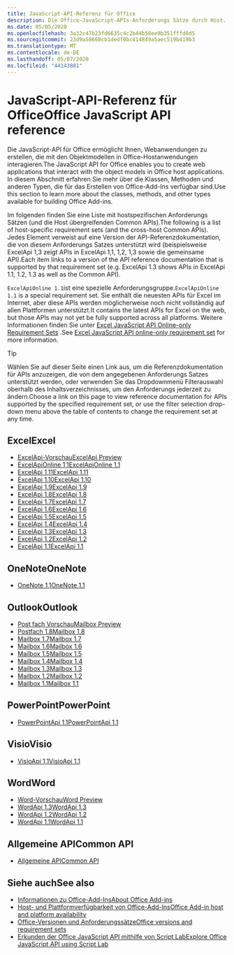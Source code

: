 ```yaml
---
title: JavaScript-API-Referenz für Office
description: Die Office-JavaScript-APIs-Anforderungs Sätze durch Host.
ms.date: 05/05/2020
ms.openlocfilehash: 3a32c47b23fd6635c4c2b44b58ee9b351fffd8d5
ms.sourcegitcommit: 23d9a58660cb1dedf0bc414849a5aec519b419b3
ms.translationtype: MT
ms.contentlocale: de-DE
ms.lasthandoff: 05/07/2020
ms.locfileid: "44143881"
---
```

# <a name="office-javascript-api-reference"></a><span data-ttu-id="7dd35-103">JavaScript-API-Referenz für Office</span><span class="sxs-lookup"><span data-stu-id="7dd35-103">Office JavaScript API reference</span></span>

<span data-ttu-id="7dd35-104">Die JavaScript-API für Office ermöglicht Ihnen, Webanwendungen zu erstellen, die mit den Objektmodellen in Office-Hostanwendungen interagieren.</span><span class="sxs-lookup"><span data-stu-id="7dd35-104">The JavaScript API for Office enables you to create web applications that interact with the object models in Office host applications.</span></span> <span data-ttu-id="7dd35-105">In diesem Abschnitt erfahren Sie mehr über die Klassen, Methoden und anderen Typen, die für das Erstellen von Office-Add-Ins verfügbar sind.</span><span class="sxs-lookup"><span data-stu-id="7dd35-105">Use this section to learn more about the classes, methods, and other types available for building Office Add-ins.</span></span>

<span data-ttu-id="7dd35-106">Im folgenden finden Sie eine Liste mit hostspezifischen Anforderungs Sätzen (und die Host übergreifenden Common APIs).</span><span class="sxs-lookup"><span data-stu-id="7dd35-106">The following is a list of host-specific requirement sets (and the cross-host Common APIs).</span></span> <span data-ttu-id="7dd35-107">Jedes Element verweist auf eine Version der API-Referenzdokumentation, die von diesem Anforderungs Satzes unterstützt wird (beispielsweise ExcelApi 1,3 zeigt APIs in ExcelApi 1,1, 1,2, 1,3 sowie die gemeinsame API).</span><span class="sxs-lookup"><span data-stu-id="7dd35-107">Each item links to a version of the API reference documentation that is supported by that requirement set (e.g. ExcelApi 1.3 shows APIs in ExcelApi 1.1, 1.2, 1.3 as well as the Common API).</span></span>

<span data-ttu-id="7dd35-108">`ExcelApiOnline 1.1`ist eine spezielle Anforderungsgruppe.</span><span class="sxs-lookup"><span data-stu-id="7dd35-108">`ExcelApiOnline 1.1` is a special requirement set.</span></span> <span data-ttu-id="7dd35-109">Sie enthält die neuesten APIs für Excel im Internet, aber diese APIs werden möglicherweise noch nicht vollständig auf allen Plattformen unterstützt.</span><span class="sxs-lookup"><span data-stu-id="7dd35-109">It contains the latest APIs for Excel on the web, but those APIs may not yet be fully supported across all platforms.</span></span> <span data-ttu-id="7dd35-110">Weitere Informationen finden Sie unter [Excel JavaScript API Online-only Requirement Sets](/office/dev/add-ins/reference/requirement-sets/excel-api-online-requirement-set) .</span><span class="sxs-lookup"><span data-stu-id="7dd35-110">See [Excel JavaScript API online-only requirement set](/office/dev/add-ins/reference/requirement-sets/excel-api-online-requirement-set) for more information.</span></span>

> [!TIP]
> <span data-ttu-id="7dd35-111">Wählen Sie auf dieser Seite einen Link aus, um die Referenzdokumentation für APIs anzuzeigen, die von dem angegebenen Anforderungs Satzes unterstützt werden, oder verwenden Sie das Dropdownmenü Filterauswahl oberhalb des Inhaltsverzeichnisses, um den Anforderungs jederzeit zu ändern.</span><span class="sxs-lookup"><span data-stu-id="7dd35-111">Choose a link on this page to view reference documentation for APIs supported by the specified requirement set, or use the filter selection drop-down menu above the table of contents to change the requirement set at any time.</span></span>

## <a name="excel"></a><span data-ttu-id="7dd35-112">Excel</span><span class="sxs-lookup"><span data-stu-id="7dd35-112">Excel</span></span>

- [<span data-ttu-id="7dd35-113">ExcelApi-Vorschau</span><span class="sxs-lookup"><span data-stu-id="7dd35-113">ExcelApi Preview</span></span>](/javascript/api/excel?view=excel-js-preview)
- [<span data-ttu-id="7dd35-114">ExcelApiOnline 1,1</span><span class="sxs-lookup"><span data-stu-id="7dd35-114">ExcelApiOnline 1.1</span></span>](/javascript/api/excel?view=excel-js-online)
- [<span data-ttu-id="7dd35-115">ExcelApi 1,11</span><span class="sxs-lookup"><span data-stu-id="7dd35-115">ExcelApi 1.11</span></span>](/javascript/api/excel?view=excel-js-1.11)
- [<span data-ttu-id="7dd35-116">ExcelApi 1.10</span><span class="sxs-lookup"><span data-stu-id="7dd35-116">ExcelApi 1.10</span></span>](/javascript/api/excel?view=excel-js-1.10)
- [<span data-ttu-id="7dd35-117">ExcelApi 1.9</span><span class="sxs-lookup"><span data-stu-id="7dd35-117">ExcelApi 1.9</span></span>](/javascript/api/excel?view=excel-js-1.9)
- [<span data-ttu-id="7dd35-118">ExcelApi 1.8</span><span class="sxs-lookup"><span data-stu-id="7dd35-118">ExcelApi 1.8</span></span>](/javascript/api/excel?view=excel-js-1.8)
- [<span data-ttu-id="7dd35-119">ExcelApi 1.7</span><span class="sxs-lookup"><span data-stu-id="7dd35-119">ExcelApi 1.7</span></span>](/javascript/api/excel?view=excel-js-1.7)
- [<span data-ttu-id="7dd35-120">ExcelApi 1.6</span><span class="sxs-lookup"><span data-stu-id="7dd35-120">ExcelApi 1.6</span></span>](/javascript/api/excel?view=excel-js-1.6)
- [<span data-ttu-id="7dd35-121">ExcelApi 1.5</span><span class="sxs-lookup"><span data-stu-id="7dd35-121">ExcelApi 1.5</span></span>](/javascript/api/excel?view=excel-js-1.5)
- [<span data-ttu-id="7dd35-122">ExcelApi 1.4</span><span class="sxs-lookup"><span data-stu-id="7dd35-122">ExcelApi 1.4</span></span>](/javascript/api/excel?view=excel-js-1.4)
- [<span data-ttu-id="7dd35-123">ExcelApi 1.3</span><span class="sxs-lookup"><span data-stu-id="7dd35-123">ExcelApi 1.3</span></span>](/javascript/api/excel?view=excel-js-1.3)
- [<span data-ttu-id="7dd35-124">ExcelApi 1.2</span><span class="sxs-lookup"><span data-stu-id="7dd35-124">ExcelApi 1.2</span></span>](/javascript/api/excel?view=excel-js-1.2)
- [<span data-ttu-id="7dd35-125">ExcelApi 1.1</span><span class="sxs-lookup"><span data-stu-id="7dd35-125">ExcelApi 1.1</span></span>](/javascript/api/excel?view=excel-js-1.1)

## <a name="onenote"></a><span data-ttu-id="7dd35-126">OneNote</span><span class="sxs-lookup"><span data-stu-id="7dd35-126">OneNote</span></span>

- [<span data-ttu-id="7dd35-127">OneNote 1,1</span><span class="sxs-lookup"><span data-stu-id="7dd35-127">OneNote 1.1</span></span>](/javascript/api/onenote?view=onenote-js-1.1)

## <a name="outlook"></a><span data-ttu-id="7dd35-128">Outlook</span><span class="sxs-lookup"><span data-stu-id="7dd35-128">Outlook</span></span>

- [<span data-ttu-id="7dd35-129">Post fach Vorschau</span><span class="sxs-lookup"><span data-stu-id="7dd35-129">Mailbox Preview</span></span>](/javascript/api/outlook?view=outlook-js-preview)
- [<span data-ttu-id="7dd35-130">Postfach 1.8</span><span class="sxs-lookup"><span data-stu-id="7dd35-130">Mailbox 1.8</span></span>](/javascript/api/outlook?view=outlook-js-1.8)
- [<span data-ttu-id="7dd35-131">Mailbox 1.7</span><span class="sxs-lookup"><span data-stu-id="7dd35-131">Mailbox 1.7</span></span>](/javascript/api/outlook?view=outlook-js-1.7)
- [<span data-ttu-id="7dd35-132">Mailbox 1.6</span><span class="sxs-lookup"><span data-stu-id="7dd35-132">Mailbox 1.6</span></span>](/javascript/api/outlook?view=outlook-js-1.6)
- [<span data-ttu-id="7dd35-133">Mailbox 1.5</span><span class="sxs-lookup"><span data-stu-id="7dd35-133">Mailbox 1.5</span></span>](/javascript/api/outlook?view=outlook-js-1.5)
- [<span data-ttu-id="7dd35-134">Mailbox 1.4</span><span class="sxs-lookup"><span data-stu-id="7dd35-134">Mailbox 1.4</span></span>](/javascript/api/outlook?view=outlook-js-1.4)
- [<span data-ttu-id="7dd35-135">Mailbox 1.3</span><span class="sxs-lookup"><span data-stu-id="7dd35-135">Mailbox 1.3</span></span>](/javascript/api/outlook?view=outlook-js-1.3)
- [<span data-ttu-id="7dd35-136">Mailbox 1.2</span><span class="sxs-lookup"><span data-stu-id="7dd35-136">Mailbox 1.2</span></span>](/javascript/api/outlook?view=outlook-js-1.2)
- [<span data-ttu-id="7dd35-137">Mailbox 1.1</span><span class="sxs-lookup"><span data-stu-id="7dd35-137">Mailbox 1.1</span></span>](/javascript/api/outlook?view=outlook-js-1.1)

## <a name="powerpoint"></a><span data-ttu-id="7dd35-138">PowerPoint</span><span class="sxs-lookup"><span data-stu-id="7dd35-138">PowerPoint</span></span>

- [<span data-ttu-id="7dd35-139">PowerPointApi 1.1</span><span class="sxs-lookup"><span data-stu-id="7dd35-139">PowerPointApi 1.1</span></span>](/javascript/api/powerpoint?view=powerpoint-js-1.1)

## <a name="visio"></a><span data-ttu-id="7dd35-140">Visio</span><span class="sxs-lookup"><span data-stu-id="7dd35-140">Visio</span></span>

- [<span data-ttu-id="7dd35-141">VisioApi 1,1</span><span class="sxs-lookup"><span data-stu-id="7dd35-141">VisioApi 1.1</span></span>](/javascript/api/visio?view=visio-js-1.1)

## <a name="word"></a><span data-ttu-id="7dd35-142">Word</span><span class="sxs-lookup"><span data-stu-id="7dd35-142">Word</span></span>

- [<span data-ttu-id="7dd35-143">Word-Vorschau</span><span class="sxs-lookup"><span data-stu-id="7dd35-143">Word Preview</span></span>](/javascript/api/word?view=word-js-preview)
- [<span data-ttu-id="7dd35-144">WordApi 1.3</span><span class="sxs-lookup"><span data-stu-id="7dd35-144">WordApi 1.3</span></span>](/javascript/api/word?view=word-js-1.3)
- [<span data-ttu-id="7dd35-145">WordApi 1.2</span><span class="sxs-lookup"><span data-stu-id="7dd35-145">WordApi 1.2</span></span>](/javascript/api/word?view=word-js-1.2)
- [<span data-ttu-id="7dd35-146">WordApi 1.1</span><span class="sxs-lookup"><span data-stu-id="7dd35-146">WordApi 1.1</span></span>](/javascript/api/word?view=word-js-1.1)

## <a name="common-api"></a><span data-ttu-id="7dd35-147">Allgemeine API</span><span class="sxs-lookup"><span data-stu-id="7dd35-147">Common API</span></span>

- [<span data-ttu-id="7dd35-148">Allgemeine API</span><span class="sxs-lookup"><span data-stu-id="7dd35-148">Common API</span></span>](/javascript/api/office?view=common-js)

## <a name="see-also"></a><span data-ttu-id="7dd35-149">Siehe auch</span><span class="sxs-lookup"><span data-stu-id="7dd35-149">See also</span></span>

- [<span data-ttu-id="7dd35-150">Informationen zu Office-Add-Ins</span><span class="sxs-lookup"><span data-stu-id="7dd35-150">About Office Add-ins</span></span>](/office/dev/add-ins/overview)
- [<span data-ttu-id="7dd35-151">Host- und Plattformverfügbarkeit von Office-Add-Ins</span><span class="sxs-lookup"><span data-stu-id="7dd35-151">Office Add-in host and platform availability</span></span>](/office/dev/add-ins/overview/office-add-in-availability)
- [<span data-ttu-id="7dd35-152">Office-Versionen und Anforderungssätze</span><span class="sxs-lookup"><span data-stu-id="7dd35-152">Office versions and requirement sets</span></span>](/office/dev/add-ins/develop/office-versions-and-requirement-sets)
- [<span data-ttu-id="7dd35-153">Erkunden der Office JavaScript API mithilfe von Script Lab</span><span class="sxs-lookup"><span data-stu-id="7dd35-153">Explore Office JavaScript API using Script Lab</span></span>](/office/dev/add-ins/overview/explore-with-script-lab)
